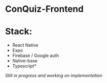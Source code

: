 # ConQuiz-Frontend

# Stack:
- React Native
- Expo
- Firebase / Google auth
- Native-base
- Typescript*

*Still in progress and working on implementation*
